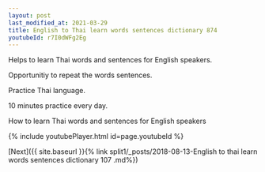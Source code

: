 ```yaml
---
layout: post
last_modified_at: 2021-03-29
title: English to Thai learn words sentences dictionary 874 
youtubeId: r7I0dWFg2Eg
---
```

 
 
Helps to learn Thai words and sentences for English speakers.

Opportunitiy to repeat the words sentences. 

Practice Thai language. 
 
10 minutes practice every day. 
 
How to learn Thai words and sentences for English speakers 
 
{% include youtubePlayer.html id=page.youtubeId %}
 
 
[Next]({{ site.baseurl }}{% link  split1/_posts/2018-08-13-English to thai learn words sentences dictionary 107 .md%})
 
